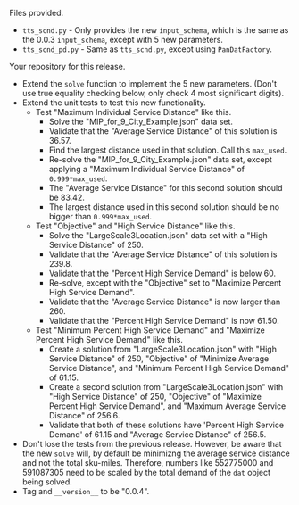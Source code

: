 Files provided.

* `tts_scnd.py` - Only provides the new `input_schema`, which is the same as the 0.0.3 `input_schema`, 
  except with 5 new parameters.
* `tts_scnd_pd.py`  -  Same as `tts_scnd.py`, except using `PanDatFactory`.

Your repository for this release.

* Extend the `solve` function to implement the 5 new parameters. (Don't use true equality checking below, only check
4 most significant digits).
* Extend the unit tests to test this new functionality.
  * Test "Maximum Individual Service Distance" like this.
    * Solve the "MIP_for_9_City_Example.json" data set.
    * Validate that the "Average Service Distance" of this solution is 36.57.
    * Find the largest distance used in that solution. Call this `max_used`.
    * Re-solve the  "MIP_for_9_City_Example.json" data set, except applying a "Maximum Individual Service Distance"
    of `0.999*max_used`.
    * The "Average Service Distance" for this second solution should be 83.42.
    * The largest distance used in this second solution should be no bigger than `0.999*max_used`.
  * Test "Objective" and "High Service Distance" like this. 
    * Solve the "LargeScale3Location.json" data set with a "High Service Distance" of 250.
    * Validate that the "Average Service Distance" of this solution is 239.8.
    * Validate that the "Percent High Service Demand" is below 60.
    * Re-solve, except with the "Objective" set to "Maximize Percent High Service Demand".
    * Validate that the "Average Service Distance" is now larger than 260.
    * Validate that the "Percent High Service Demand" is now 61.50. 
  * Test "Minimum Percent High Service Demand" and "Maximize Percent High Service Demand" like this.
     * Create a solution from "LargeScale3Location.json" with "High Service Distance" of 250, 
       "Objective" of "Minimize Average Service Distance", and "Minimum Percent High Service Demand" of 61.15.
     * Create a second solution from "LargeScale3Location.json" with "High Service Distance" of 250, 
       "Objective" of "Maximize Percent High Service Demand", and "Maximum Average Service Distance" of 256.6.
     * Validate that both of these solutions have 'Percent High Service Demand' of 61.15 and 
       "Average Service Distance" of 256.5.
* Don't lose the tests from the previous release. However, be aware that the new `solve` will, by default
be minimizng the average service distance and not the total sku-miles. Therefore, numbers like 
552775000 and 591087305 need to be scaled by the total demand of the `dat` object being solved.
* Tag and `__version__` to be "0.0.4". 
